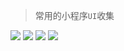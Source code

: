 > 常用的小程序`UI`收集

![](screemshot/wux.jpg)
![](screemshot/zanui.jpg)
![](screemshot/weui.jpg)
![](screemshot/other.jpg)